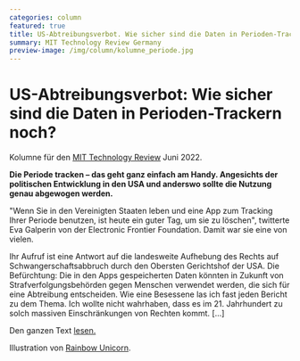 ```yaml
---
categories: column
featured: true
title: US-Abtreibungsverbot. Wie sicher sind die Daten in Perioden-Trackern noch? 
summary: MIT Technology Review Germany
preview-image: /img/column/kolumne_periode.jpg
---
```


# US-Abtreibungsverbot: Wie sicher sind die Daten in Perioden-Trackern noch?  

<p>Kolumne für den <a href="https://www.heise.de/meinung/US-Abtreibungsverbot-Wie-sicher-sind-die-Daten-in-Perioden-Trackern-noch-7155117.html">MIT Technology Review</a> Juni 2022.</p>
<b>Die Periode tracken – das geht ganz einfach am Handy. Angesichts der politischen Entwicklung in den USA und anderswo sollte die Nutzung genau abgewogen werden.</b>

<p>"Wenn Sie in den Vereinigten Staaten leben und eine App zum Tracking Ihrer Periode benutzen, ist heute ein guter Tag, um sie zu löschen", twitterte Eva Galperin von der Electronic Frontier Foundation. Damit war sie eine von vielen.

Ihr Aufruf ist eine Antwort auf die landesweite Aufhebung des Rechts auf Schwangerschaftsabbruch durch den Obersten Gerichtshof der USA. Die Befürchtung: Die in den Apps gespeicherten Daten könnten in Zukunft von Strafverfolgungsbehörden gegen Menschen verwendet werden, die sich für eine Abtreibung entscheiden. Wie eine Besessene las ich fast jeden Bericht zu dem Thema. Ich wollte nicht wahrhaben, dass es im 21. Jahrhundert zu solch massiven Einschränkungen von Rechten kommt. [...] 

<p>Den ganzen Text <a href="https://www.heise.de/meinung/US-Abtreibungsverbot-Wie-sicher-sind-die-Daten-in-Perioden-Trackern-noch-7155117.html">lesen.</a></p>

Illustration von <a href="https://rainbow-unicorn.com/#welcome">Rainbow Unicorn</a>.
